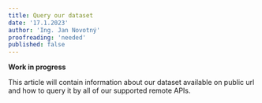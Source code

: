 ```yaml
---
title: Query our dataset
date: '17.1.2023'
author: 'Ing. Jan Novotný'
proofreading: 'needed'
published: false
---
```


**Work in progress**

This article will contain information about our dataset available on public url and how to query it by all of our
supported remote APIs.